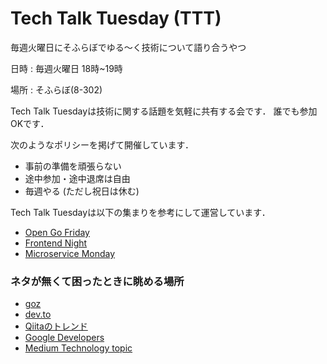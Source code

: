 # Tech Talk Tuesday (TTT)
毎週火曜日にそふらぼでゆる〜く技術について語り合うやつ


日時 : 毎週火曜日 18時~19時

場所 : そふらぼ(8-302)


Tech Talk Tuesdayは技術に関する話題を気軽に共有する会です．
誰でも参加OKです．

次のようなポリシーを掲げて開催しています．
- 事前の準備を頑張らない
- 途中参加・途中退席は自由
- 毎週やる (ただし祝日は休む)

Tech Talk Tuesdayは以下の集まりを参考にして運営しています．
- [Open Go Friday](https://mercari.connpass.com/event/83766/)
- [Frontend Night](https://github.com/wantedly/frontend_night)
- [Microservice Monday](https://github.com/wantedly/microservices_monday)

### ネタが無くて困ったときに眺める場所
- [goz](http://goz.hexacosa.net/)
- [dev.to](https://dev.to/)
- [Qiitaのトレンド](https://qiita.com/)
- [Google Developers](https://developers.googleblog.com/)
- [Medium Technology topic](https://medium.com/topic/technology)

